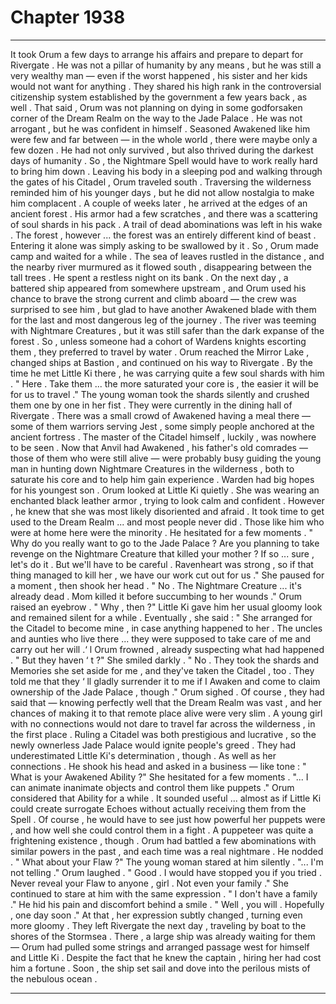 
# Chapter 1938


---

It took Orum a few days to arrange his affairs and prepare to depart for Rivergate . He was not a pillar of humanity by any means , but he was still a very wealthy man — even if the worst happened , his sister and her kids would not want for anything . They shared his high rank in the controversial citizenship system established by the government a few years back , as well .
That said , Orum was not planning on dying in some godforsaken corner of the Dream Realm on the way to the Jade Palace . He was not arrogant , but he was confident in himself . Seasoned Awakened like him were few and far between — in the whole world , there were maybe only a few dozen .
He had not only survived , but also thrived during the darkest days of humanity . So , the Nightmare Spell would have to work really hard to bring him down . Leaving his body in a sleeping pod and walking through the gates of his Citadel , Orum traveled south . Traversing the wilderness reminded him of his younger days , but he did not allow nostalgia to make him complacent . A couple of weeks later , he arrived at the edges of an ancient forest .
His armor had a few scratches , and there was a scattering of soul shards in his pack . A trail of dead abominations was left in his wake .
The forest , however ... the forest was an entirely different kind of beast . Entering it alone was simply asking to be swallowed by it .
So , Orum made camp and waited for a while . The sea of leaves rustled in the distance , and the nearby river murmured as it flowed south , disappearing between the tall trees .
He spent a restless night on its bank . On the next day , a battered ship appeared from somewhere upstream , and Orum used his chance to brave the strong current and climb aboard — the crew was surprised to see him , but glad to have another Awakened blade with them for the last and most dangerous leg of the journey .
The river was teeming with Nightmare Creatures , but it was still safer than the dark expanse of the forest . So , unless someone had a cohort of Wardens knights escorting them , they preferred to travel by water .
Orum reached the Mirror Lake , changed ships at Bastion , and continued on his way to Rivergate .
By the time he met Little Ki there , he was carrying quite a few soul shards with him .
" Here . Take them ... the more saturated your core is , the easier it will be for us to travel ."
The young woman took the shards silently and crushed them one by one in her fist .
They were currently in the dining hall of Rivergate . There was a small crowd of Awakened having a meal there — some of them warriors serving Jest , some simply people anchored at the ancient fortress .
The master of the Citadel himself , luckily , was nowhere to be seen . Now that Anvil had Awakened , his father's old comrades — those of them who were still alive — were probably busy guiding the young man in hunting down Nightmare Creatures in the wilderness , both to saturate his core and to help him gain experience . Warden had big hopes for his youngest son .
Orum looked at Little Ki quietly .
She was wearing an enchanted black leather armor , trying to look calm and confident . However , he knew that she was most likely disoriented and afraid . It took time to get used to the Dream Realm ... and most people never did .
Those like him who were at home here were the minority .
He hesitated for a few moments .
" Why do you really want to go to the Jade Palace ? Are you planning to take revenge on the Nightmare Creature that killed your mother ? If so ... sure , let's do it . But we'll have to be careful . Ravenheart was strong , so if that thing managed to kill her , we have our work cut out for us ."
She paused for a moment , then shook her head .
" No . The Nightmare Creature ... it's already dead . Mom killed it before succumbing to her wounds ."
Orum raised an eyebrow .
" Why , then ?"
Little Ki gave him her usual gloomy look and remained silent for a while . Eventually , she said :
" She arranged for the Citadel to become mine , in case anything happened to her . The uncles and aunties who live there ... they were supposed to take care of me and carry out her will .‘ l
Orum frowned , already suspecting what had happened .
" But they haven ‘ t ?"
She smiled darkly .
" No . They took the shards and Memories she set aside for me , and they've taken the Citadel , too . They told me that they ‘ ll gladly surrender it to me if I Awaken and come to claim ownership of the Jade Palace , though ."
Orum sighed . Of course , they had said that — knowing perfectly well that the Dream Realm was vast , and her chances of making it to that remote place alive were very slim . A young girl with no connections would not dare to travel far across the wilderness , in the first place .
Ruling a Citadel was both prestigious and lucrative , so the newly ownerless Jade Palace would ignite people's greed .
They had underestimated Little Ki's determination , though .
As well as her connections .
He shook his head and asked in a business — like tone :
" What is your Awakened Ability ?"
She hesitated for a few moments .
"... I can animate inanimate objects and control them like puppets ."
Orum considered that Ability for a while . It sounded useful ... almost as if Little Ki could create surrogate Echoes without actually receiving them from the Spell . Of course , he would have to see just how powerful her puppets were , and how well she could control them in a fight .
A puppeteer was quite a frightening existence , though . Orum had battled a few abominations with similar powers in the past , and each time was a real nightmare .
He nodded .
" What about your Flaw ?"
The young woman stared at him silently .
"... I'm not telling ."
Orum laughed .
" Good . I would have stopped you if you tried . Never reveal your Flaw to anyone , girl . Not even your family ."
She continued to stare at him with the same expression .
" I don't have a family ."
He hid his pain and discomfort behind a smile .
" Well , you will . Hopefully , one day soon ."
At that , her expression subtly changed , turning even more gloomy .
They left Rivergate the next day , traveling by boat to the shores of the Stormsea . There , a large ship was already waiting for them — Orum had pulled some strings and arranged passage west for himself and Little Ki . Despite the fact that he knew the captain , hiring her had cost him a fortune .
Soon , the ship set sail and dove into the perilous mists of the nebulous ocean .

---

